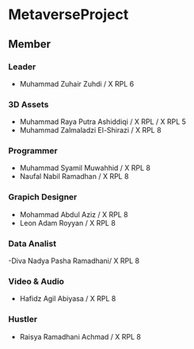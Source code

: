 # MetaverseProject

## Member

### Leader
- Muhammad Zuhair Zuhdi / X RPL 6

### 3D Assets
- Muhammad Raya Putra Ashiddiqi / X RPL / X RPL 5
- Muhammad Zalmaladzi El-Shirazi / X RPL 8

### Programmer
- Muhammad Syamil Muwahhid / X RPL 8
- Naufal Nabil Ramadhan / X RPL 8

### Grapich Designer
- Mohammad Abdul Aziz / X RPL 8
- Leon Adam Royyan / X RPL 8

### Data Analist 
-Diva Nadya Pasha Ramadhani/ X RPL 8

### Video & Audio
- Hafidz Agil Abiyasa / X RPL 8

### Hustler 
- Raisya Ramadhani Achmad / X RPL 8
